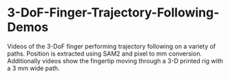 # 3-DoF-Finger-Trajectory-Following-Demos
Videos of the 3-DoF finger performing trajectory following on a variety of paths. Position is extracted using SAM2 and pixel to mm conversion. Additionally videos show the fingertip moving through a 3-D printed rig with a 3 mm wide path.
